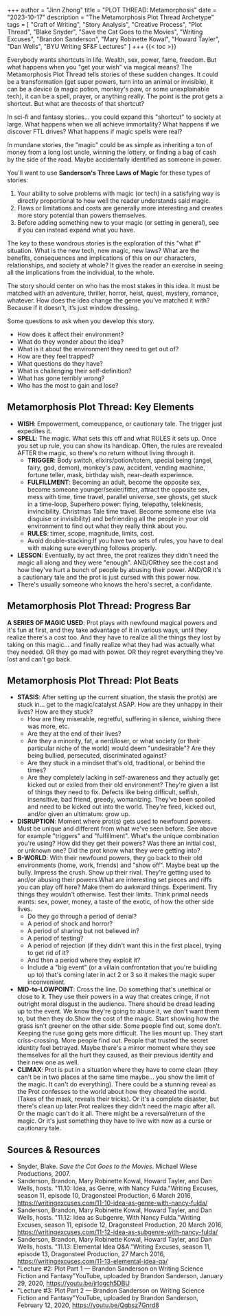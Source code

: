 +++
author = "Jinn Zhong"
title = "PLOT THREAD: Metamorphosis"
date = "2023-10-17"
description = "The Metamorphosis Plot Thread Archetype"
tags = [
    "Craft of Writing",
    "Story Analysis",
    "Creative Process",
    "Plot Thread",
    "Blake Snyder",
    "Save the Cat Goes to the Movies",
    "Writing Excuses",
    "Brandon Sanderson",
    "Mary Robinette Kowal",
    "Howard Tayler",
    "Dan Wells",
    "BYU Writing SF&F Lectures"
]
+++
{{< toc >}}

Everybody wants shortcuts in life. Wealth, sex, power, fame, freedom. But what happens when you "get your wish" via magical means? The Metamorphosis Plot Thread tells stories of these sudden changes. It could be a transformation (get super powers, turn into an animal or invisible), it can be a device (a magic potion, monkey's paw, or some unexplainable tech), it can be a spell, prayer, or anything really. The point is the prot gets a shortcut. But what are thecosts of that shortcut?

In sci-fi and fantasy stories... you could expand this "shortcut" to society at large. What happens when we all achieve immortality? What happens if we discover FTL drives? What happens if magic spells were real?

In mundane stories, the "magic" could be as simple as inheriting a ton of money from a long lost uncle, winning the lottery, or finding a bag of cash by the side of the road. Maybe accidentally identified as someone in power.

You'll want to use **Sanderson's Three Laws of Magic** for these types of stories:
1. Your ability to solve problems with magic (or tech) in a satisfying way is directly proportional to how well the reader understands said magic.
2. Flaws or limitations and costs are generally more interesting and creates more story potential than powers themselves.
3. Before adding something new to your magic (or setting in general), see if you can instead expand what you have.

The key to these wondrous stories is the exploration of this "what if" situation. What is the new tech, new magic, new laws? What are the benefits, consequences and implications of this on our characters, relationships, and society at whole? It gives the reader an exercise in seeing all the implications from the individual, to the whole.

The story should center on who has the most stakes in this idea. It must be matched with an adventure, thriller, horror, heist, quest, mystery, romance, whatever. How does the idea change the genre you’ve matched it with? Because if it doesn’t, it’s just window dressing.

Some questions to ask when you develop this story.
* How does it affect their environment?
* What do they wonder about the idea?
* What is it about the environment they need to get out of?
* How are they feel trapped?
* What questions do they have?
* What is challenging their self-definition?
* What has gone terribly wrong?
* Who has the most to gain and lose?

## Metamorphosis Plot Thread: Key Elements
* **WISH**: Empowerment, comeuppance, or cautionary tale. The trigger just expedites it.
* **SPELL**: The magic. What sets this off and what RULES it sets up. Once you set up rule, you can show its handicap. Often, the rules are revealed AFTER the magic, so there's no return without living through it.
   * **TRIGGER**: Body switch, elixirs/potion/totem, special being (angel, fairy, god, demon), monkey's paw, accident, vending machine, fortune teller, mask, birthday wish, near-death experience.
   * **FULFILLMENT**: Becoming an adult, become the opposite sex, become someone younger/sexier/fitter, attract the opposite sex, mess with time, time travel, parallel universe, see ghosts, get stuck in a time-loop, Superhero power: flying, telepathy, telekinesis, invincibility. Christmas Tale time travel. Become someone else (via disguise or invisibility) and befriending all the people in your old environment to find out what they really think about you.
   * **RULES**: timer, scope, magnitude, limits, cost.
   * Avoid double-stacking:If you have two sets of rules, you have to deal with making sure everything follows properly.
* **LESSON**: Eventually, by act three, the prot realizes they didn't need the magic all along and they were "enough". AND/ORthey see the cost and how they've hurt a bunch of people by abusing their power. AND/OR it's a cautionary tale and the prot is just cursed with this power now.
* There's usually someone who knows the hero's secret, a confidante.

## Metamorphosis Plot Thread: Progress Bar
**A SERIES OF MAGIC USED**: Prot plays with newfound magical powers and it's fun at first, and they take advantage of it in various ways, until they realize there's a cost too. And they have to realize all the things they lost by taking on this magic... and finally realize what they had was actually what they needed. OR they go mad with power. OR they regret everything they've lost and can't go back.

## Metamorphosis Plot Thread: Plot Beats
* **STASIS**: After setting up the current situation, the stasis the prot(s) are stuck in... get to the magic/catalyst ASAP. How are they unhappy in their lives? How are they stuck?
   * How are they miserable, regretful, suffering in silence, wishing there was more, etc.
   * Are they at the end of their lives?
   * Are they a minority, fat, a nerd/loser, or what society (or their particular niche of the world) would deem "undesirable"? Are they being bullied, persecuted, discriminated against?
   * Are they stuck in a mindset that's old, traditional, or behind the times?
   * Are they completely lacking in self-awareness and they actually get kicked out or exiled from their old environment? They're given a list of things they need to fix. Defects like being difficult, selfish, insensitive, bad friend, greedy, womanizing. They've been spoiled and need to be kicked out into the world. They're fired, kicked out, and/or given an ultimatum: grow up.
* **DISRUPTION**: Moment where prot(s) gets used to newfound powers. Must be unique and different from what we've seen before. See above for example "triggers" and "fulfillment". What's the unique combination you're using? How did they get their powers? Was there an initial cost, or unknown one? Did the prot know what they were getting into?
* **B-WORLD**: With their newfound powers, they go back to their old environments (home, work, friends) and "show off". Maybe beat up the bully. Impress the crush. Show up their rival. They're getting used to and/or abusing their powers.What are interesting set pieces and riffs you can play off here? Make them do awkward things. Experiment. Try things they wouldn't otherwise. Test their limits. Think primal needs wants: sex, power, money, a taste of the exotic, of how the other side lives.
   * Do they go through a period of denial?
   * A period of shock and horror?
   * A period of sharing but not believed in?
   * A period of testing?
   * A period of rejection (if they didn't want this in the first place), trying to get rid of it?
   * And then a period where they exploit it?
   * Include a "big event" (or a villain confrontation that you're buiidling up to) that's coming later in act 2 or 3 so it makes the magic super inconvenient.
* **MID-to-LOWPOINT**: Cross the line. Do something that's unethical or close to it. They use their powers in a way that creates cringe, if not outright moral disgust in the audience. There should be dread leading up to the event. We know they're going to abuse it, we don't want them to, but then they do.Show the cost of the magic. Start showing how the grass isn't greener on the other side. Some people find out, some don't. Keeping the ruse going gets more difficult. The lies mount up. They start criss-crossing. More people find out. People that trusted the secret identity feel betrayed. Maybe there's a mirror moment where they see themselves for all the hurt they caused, as their previous identity and their new one as well.
* **CLIMAX**: Prot is put in a situation where they have to come clean (they can't be in two places at the same time maybe... you show the limit of the magic. It can't do everything). There could be a stunning reveal as the Prot confesses to the world about how they cheated the world. (Takes of the mask, reveals their tricks). Or it's a complete disaster, but there's clean up later.Prot realizes they didn't need the magic after all. Or the magic can't do it all. There might be a reversal/return of the magic. Or it's just something they have to live with now as a curse or cautionary tale.

## Sources & Resources
* Snyder, Blake. _Save the Cat Goes to the Movies_. Michael Wiese Productions, 2007.
* Sanderson, Brandon, Mary Robinette Kowal, Howard Tayler, and Dan Wells, hosts. "11.10: Idea, as Genre, with Nancy Fulda."Writing Excuses, season 11, episode 10, Dragonsteel Production, 6 March 2016, https://writingexcuses.com/11-10-idea-as-genre-with-nancy-fulda/
* Sanderson, Brandon, Mary Robinette Kowal, Howard Tayler, and Dan Wells, hosts. "11.12: Idea as Subgenre, With Nancy Fulda."Writing Excuses, season 11, episode 12, Dragonsteel Production, 20 March 2016, https://writingexcuses.com/11-12-idea-as-subgenre-with-nancy-fulda/
* Sanderson, Brandon, Mary Robinette Kowal, Howard Tayler, and Dan Wells, hosts. "11.13: Elemental Idea Q&A."Writing Excuses, season 11, episode 13, Dragonsteel Production, 27 March 2016, https://writingexcuses.com/11-13-elemental-idea-qa/
* "Lecture #2: Plot Part 1 — Brandon Sanderson on Writing Science Fiction and Fantasy"YouTube, uploaded by Brandon Sanderson, January 29, 2020, https://youtu.be/jrIogch5DBU
* "Lecture #3: Plot Part 2 — Brandon Sanderson on Writing Science Fiction and Fantasy"YouTube, uploaded by Brandon Sanderson, February 12, 2020, https://youtu.be/Qgbsz7Gnrd8
